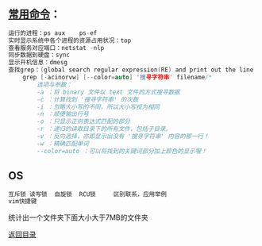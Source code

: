 ## [常用命令](./../Linux/command.md)：
```C
运行的进程：ps aux    ps-ef
实时显示系统中各个进程的资源占用状况：top
查看服务对应端口：netstat -nlp
同步数据到硬盘：sync
显示开机信息：dmesg
查找grep：(global search regular expression(RE) and print out the line
    grep [-acinorvw] [--color=auto] '搜寻字符串' filename/*
        选项与参数：
        -a ：将 binary 文件以 text 文件的方式搜寻数据
        -c ：计算找到 '搜寻字符串' 的次数
        -i ：忽略大小写的不同，所以大小写视为相同
        -n ：顺便输出行号
        -o ：只显示正则表达式匹配的部分
        -r ：递归的读取目录下的所有文件，包括子目录。
        -v ：反向选择，亦即显示出没有 '搜寻字符串' 内容的那一行！
        -w ：精确匹配单词
        --color=auto ：可以将找到的关键词部分加上颜色的显示喔！
```
## OS
```C
互斥锁 读写锁  自旋锁  RCU锁     区别联系，应用举例
vim快捷键
```

统计出一个文件夹下面大小大于7MB的文件夹

[返回目录](README.md)